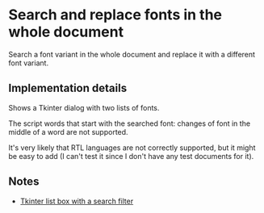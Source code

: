 # Search and replace fonts in the whole document

Search a font variant in the whole document and replace it with a different font variant.

## Implementation details

Shows a Tkinter dialog with two lists of fonts.

The script words that start with the searched font: changes of font in the middle of a word are not supported.

It's very likely that RTL languages are not correctly supported, but it might be easy to add (I can't test it since I don't have any test documents for it).

## Notes

- [Tkinter list box with a search filter](http://deneb.click/tkinter-list-box-with-a-search-filter/)

